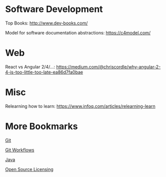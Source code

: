 # Software Development
Top Books: http://www.dev-books.com/

Model for software documentation abstractions: https://c4model.com/

# Web
React vs Angular 2/4/...: https://medium.com/@chriscordle/why-angular-2-4-is-too-little-too-late-ea86d7fa0bae

# Misc
Relearning how to learn: https://www.infoq.com/articles/relearning-learn

# More Bookmarks
[Git](git/bookmarks-git.md)

[Git Workflows](git/bookmarks-git-workflows.md)

[Java](java/bookmarks.md)

[Open Source Licensing](misc/licensing.md)
